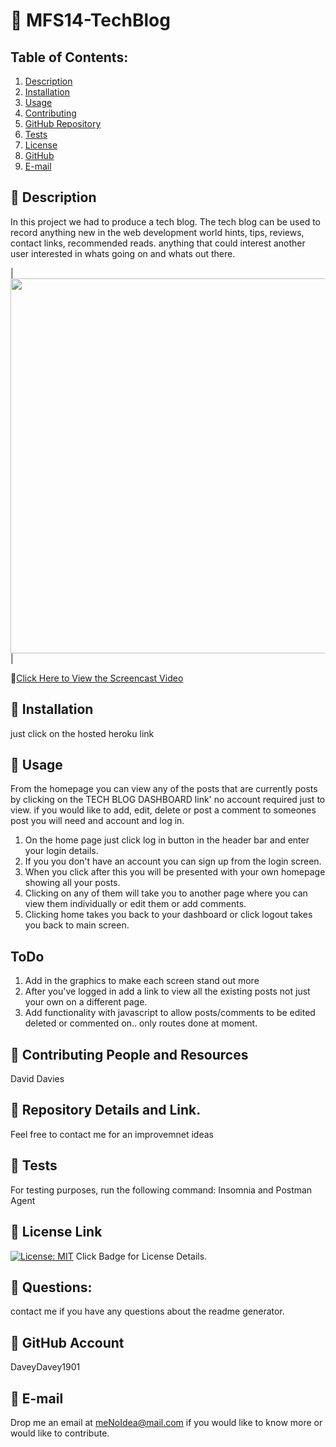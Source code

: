 # :small_orange_diamond: MFS14-TechBlog
## Table of Contents:
  1. [Description](#Description) 
  2. [Installation](#Installation)
  3. [Usage](#Usage)  
  4. [Contributing](#Contributing-and-Resources)
  5. [GitHub Repository](#Repository-Details-Link)
  6. [Tests](#Tests)
  4. [License](#License-Link)
  7. [GitHub](#GitHub-Account)
  8. [E-mail](#E-mail)
## :small_blue_diamond: Description

In this project we had to produce a tech blog.  The tech blog can be used to record anything new in the web development world hints, tips, reviews, contact links, recommended reads.  anything that could interest another user interested in whats going on and whats out there.

|<img src="public/images/Tech Blog.gif" width="600">| 


:file_folder:[Click Here to View the Screencast Video](https://drive.google.com/file/d/1qUPdB3sh2oW9I0AcwCvPmBhia_n4GRi-/view)




## :small_blue_diamond: Installation

just click on the hosted heroku link

## :small_blue_diamond: Usage

From the homepage you can view any of the posts that are currently posts by clicking on the TECH BLOG DASHBOARD link' no account required just to view. 
if you would like to add, edit, delete or post a comment to someones post you will need and account and log in.

1. On the home page just click log in button in the header bar and enter your login details.
2. If you you don't have an account you can sign up from the login screen. 
3. When you click after this you will be presented with your own homepage showing all your posts. 
4. Clicking on any of them will take you to another page where you can view them individually or edit them or add comments.  
5. Clicking home takes you back to your dashboard or click logout takes you back to main screen. 

## ToDo
1.  Add in the graphics to make each screen stand out more
2.  After you've logged in add a link to view all the existing posts not just your own on a different page. 
3.  Add functionality with javascript to allow posts/comments to be edited deleted or commented on.. only routes done at moment.

## :small_blue_diamond: Contributing People and Resources

David Davies

## :small_blue_diamond: Repository Details and Link.

Feel free to contact me for an improvemnet ideas

## :small_blue_diamond: Tests

For testing purposes, run the following command:
Insomnia and Postman Agent

## :small_blue_diamond: License Link
[![License: MIT](https://img.shields.io/badge/License-MIT-yellow.svg)](https://opensource.org/licenses/MIT) Click Badge for License Details.



## :small_blue_diamond: Questions:

contact me if you have any questions about the readme generator.

## :small_blue_diamond: GitHub Account

DaveyDavey1901

## :small_blue_diamond: E-mail

Drop me an email at meNoIdea@mail.com if you would like to know more or would like to contribute.

